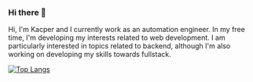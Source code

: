 ### Hi there 👋

Hi, I'm Kacper and I currently work as an automation engineer. In my free time, I'm developing my interests related to web development.  I am particularly interested in topics related to backend, although I'm also working on developing my skills towards fullstack. 

[![Top Langs](https://github-readme-stats.vercel.app/api/top-langs/?username=kowalskika&hide_progress=false)](https://github.com/anuraghazra/github-readme-stats)
